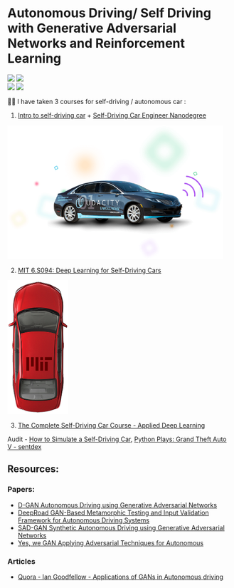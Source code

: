 # Autonomous Driving/ Self Driving with Generative Adversarial Networks and Reinforcement Learning
<img src="https://github.com/SKKSaikia/self-drive/blob/master/img/a-map.jpg" height=250px><a> </a><img src="https://github.com/SKKSaikia/self-drive/blob/master/img/sense.jpg" height=250px><br /><img src="https://github.com/SKKSaikia/self-drive/blob/master/img/waymo.png" height=200px><a> </a><img src="https://github.com/SKKSaikia/self-drive/blob/master/img/ai-maps.jpg" height=200px><a> </a>


🔮🚓 I have taken 3 courses for self-driving / autonomous car :

1. [Intro to self-driving car](https://www.udacity.com/course/intro-to-self-driving-cars--nd113) + [Self-Driving Car Engineer Nanodegree](https://www.udacity.com/course/self-driving-car-engineer-nanodegree--nd013)

<img src="https://github.com/SKKSaikia/SelfDrive/blob/master/img/ud_self_car.png" height=300px>

2. [MIT 6.S094: Deep Learning for Self-Driving Cars](https://selfdrivingcars.mit.edu/)

<img src="https://github.com/SKKSaikia/SelfDrive/blob/master/img/car-red.png" height=300px>

3. [The Complete Self-Driving Car Course - Applied Deep Learning](https://www.udemy.com/applied-deep-learningtm-the-complete-self-driving-car-course/)

Audit - [How to Simulate a Self-Driving Car](https://youtu.be/EaY5QiZwSP4), [Python Plays: Grand Theft Auto V - sentdex](https://www.youtube.com/watch?v=ks4MPfMq8aQ&list=PLQVvvaa0QuDeETZEOy4VdocT7TOjfSA8a&index=1)

## Resources:

### Papers:
- [D-GAN Autonomous Driving using Generative Adversarial Networks](https://github.com/SKKSaikia/SelfDrive/blob/master/papers/D-GAN%20Autonomous%20Driving%20using%20Generative.pdf)
- [DeepRoad GAN-Based Metamorphic Testing and Input Validation Framework for Autonomous Driving Systems](https://github.com/SKKSaikia/SelfDrive/blob/master/papers/DeepRoad%20GAN-Based%20Metamorphic%20Testing%20and%20Input%20Validation%20Framework%20for%20Autonomous%20Driving%20Systems.pdf)
- [SAD-GAN Synthetic Autonomous Driving using Generative Adversarial Networks](https://github.com/SKKSaikia/SelfDrive/blob/master/papers/SAD-GAN%20Synthetic%20Autonomous%20Driving%20using%20Generative%20Adversarial%20Networks.pdf)
- [Yes, we GAN Applying Adversarial Techniques for Autonomous](https://github.com/SKKSaikia/SelfDrive/blob/master/papers/Yes%2C%20we%20GAN%20Applying%20Adversarial%20Techniques%20for%20Autonomous.pdf)

### Articles
- [Quora - Ian Goodfellow - Applications of GANs in Autonomous driving](https://www.quora.com/What-could-be-the-applications-of-generative-adversarial-networks-GANs-in-autonomous-vehicles-if-any)

